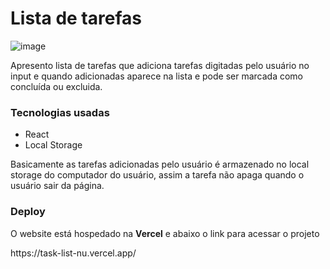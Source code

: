 # Lista de tarefas

![image](https://github.com/EsdrasOliver/task-list/assets/92229240/d161908c-558d-41ff-9c9c-be123e23ee23)

<p>Apresento lista de tarefas que adiciona tarefas digitadas pelo usuário no input e quando adicionadas aparece na lista e pode ser marcada como concluída ou excluida.</p>

### Tecnologias usadas
+ React
+ Local Storage

<p>Basicamente as tarefas adicionadas pelo usuário é armazenado no local storage do computador do usuário, assim a tarefa não apaga quando o usuário sair da página.</p>

### Deploy
<p>O website está hospedado na <b>Vercel</b> e abaixo o link para acessar o projeto</p>
https://task-list-nu.vercel.app/

